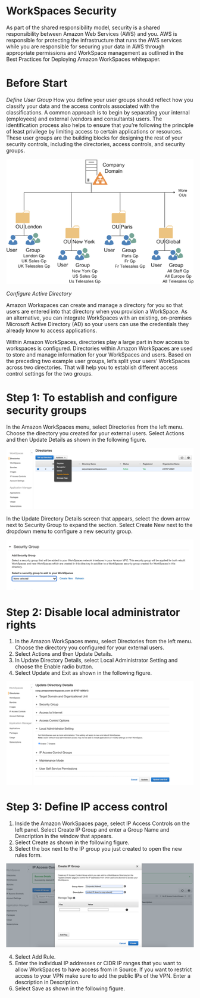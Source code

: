 # WorkSpaces Security

As part of the shared responsibility model, security is a shared responsibility between Amazon Web Services (AWS) and you. AWS is responsible for protecting the infrastructure that runs the AWS services while you are responsible for securing your data in AWS through appropriate permissions and WorkSpace management as outlined in the Best Practices for Deploying Amazon WorkSpaces whitepaper. 

# Before Start
*Define User Group*
How you define your user groups should reflect how you classify your data and the access controls associated with the classifications. A common approach is to begin by separating your internal (employees) and external (vendors and consultants) users. The identification process also helps to ensure that you’re following the principle of least privilege by limiting access to certain applications or resources. These user groups are the building blocks for designing the rest of your security controls, including the directories, access controls, and security groups.

![workspaces-poc](images/ou.png)


*Configure Active Directory*

Amazon Workspaces can create and manage a directory for you so that users are entered into that directory when you provision a WorkSpace. As an alternative, you can integrate WorkSpaces with an existing, on-premises Microsoft Active Directory (AD) so your users can use the credentials they already know to access applications.

Within Amazon WorkSpaces, directories play a large part in how access to workspaces is configured. Directories within Amazon WorkSpaces are used to store and manage information for your WorkSpaces and users. Based on the preceding two example user groups, let’s split your users’ WorkSpaces across two directories. That will help you to establish different access control settings for the two groups.

# Step 1: To establish and configure security groups

In the Amazon WorkSpaces menu, select Directories from the left menu. Choose the directory you created for your external users. Select Actions and then Update Details as shown in the following figure.

![workspaces-poc](images/update_detail.png)

In the Update Directory Details screen that appears, select the down arrow next to Security Group to expand the section. Select Create New next to the dropdown menu to configure a new security group.

![workspaces-poc](images/security_group.png)

# Step 2: Disable local administrator rights

1. In the Amazon WorkSpaces menu, select Directories from the left menu. Choose the directory you configured for your external users.
2. Select Actions and then Update Details.
3. In Update Directory Details, select Local Administrator Setting and choose the Enable radio button.
4. Select Update and Exit as shown in the following figure.

![workspaces-poc](images/local_admin.png)

# Step 3: Define IP access control

1. Inside the Amazon WorkSpaces page, select IP Access Controls on the left panel. Select Create IP Group and enter a Group Name and Description in the window that appears.
2. Select Create as shown in the following figure.
3. Select the box next to the IP group you just created to open the new rules form.

![workspaces-poc](images/create_ipgroup.png)

4. Select Add Rule.
5. Enter the individual IP addresses or CIDR IP ranges that you want to allow WorkSpaces to have access from in Source. If you want to restrict access to your VPN make sure to add the public IPs of the VPN. Enter a description in Description.
6. Select Save as shown in the following figure.
